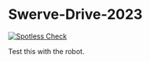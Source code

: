 # Swerve-Drive-2023
[![Spotless Check](https://github.com/Sabercat-Robotics-4146-FRC/Swerve-Drive-2023/actions/workflows/pipeline.yaml/badge.svg?branch=master)](https://github.com/Sabercat-Robotics-4146-FRC/Swerve-Drive-2023/actions/workflows/pipeline.yaml)

Test this with the robot.
